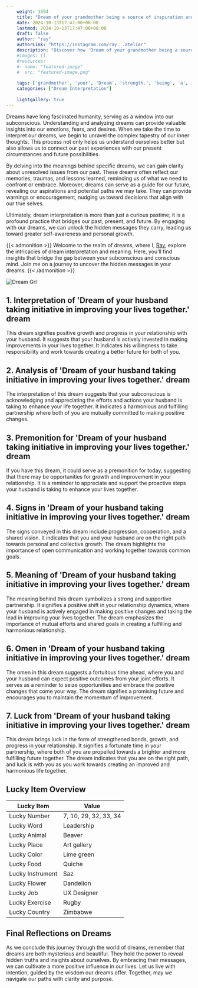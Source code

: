 ```yaml
---
    weight: 1594
    title: "Dream of your grandmother being a source of inspiration and strength."  # Assuming 'title' column exists
    date: 2024-10-13T17:47:00+08:00
    lastmod: 2024-10-13T17:47:00+08:00
    draft: false
    author: "ray"
    authorLink: "https://instagram.com/ray._.atelier"
    description: "Discover how 'Dream of your grandmother being a source of inspiration and strength.' can interpret your future and uncover its significant meanings in your life."
    #images: []
    #resources:
    #- name: "featured-image"
    #  src: "featured-image.png"
    
    tags: ['grandmother', 'your', 'Dream', 'strength.', 'being', 'a', 'inspiration', 'and', 'of', 'source']
    categories: ["Dream Interpretation"]
    
    lightgallery: true
---
```

    
Dreams have long fascinated humanity, serving as a window into our subconscious. Understanding and analyzing dreams can provide valuable insights into our emotions, fears, and desires. When we take the time to interpret our dreams, we begin to unravel the complex tapestry of our inner thoughts. This process not only helps us understand ourselves better but also allows us to connect our past experiences with our present circumstances and future possibilities.

By delving into the meanings behind specific dreams, we can gain clarity about unresolved issues from our past. These dreams often reflect our memories, traumas, and lessons learned, reminding us of what we need to confront or embrace. Moreover, dreams can serve as a guide for our future, revealing our aspirations and potential paths we may take. They can provide warnings or encouragement, nudging us toward decisions that align with our true selves.

Ultimately, dream interpretation is more than just a curious pastime; it is a profound practice that bridges our past, present, and future. By engaging with our dreams, we can unlock the hidden messages they carry, leading us toward greater self-awareness and personal growth.

{{< admonition >}}
Welcome to the realm of dreams, where I, [Ray](https://instagram.com/ray._.atelier), explore the intricacies of dream interpretation and meaning. Here, you’ll find insights that bridge the gap between your subconscious and conscious mind. Join me on a journey to uncover the hidden messages in your dreams.
{{< /admonition >}}

![Dream Grl](https://cdn.pixabay.com/photo/2017/11/02/03/35/gothic-2910057_1280.jpg "Dream Grl")

## 1. Interpretation of 'Dream of your husband taking initiative in improving your lives together.' dream
 This dream signifies positive growth and progress in your relationship with your husband. It suggests that your husband is actively invested in making improvements in your lives together. It indicates his willingness to take responsibility and work towards creating a better future for both of you.

## 2. Analysis of 'Dream of your husband taking initiative in improving your lives together.' dream
 The interpretation of this dream suggests that your subconscious is acknowledging and appreciating the efforts and actions your husband is taking to enhance your life together. It indicates a harmonious and fulfilling partnership where both of you are mutually committed to making positive changes.

## 3. Premonition for 'Dream of your husband taking initiative in improving your lives together.' dream
 If you have this dream, it could serve as a premonition for today, suggesting that there may be opportunities for growth and improvement in your relationship. It is a reminder to appreciate and support the proactive steps your husband is taking to enhance your lives together.

## 4. Signs in 'Dream of your husband taking initiative in improving your lives together.' dream
 The signs conveyed in this dream include progression, cooperation, and a shared vision. It indicates that you and your husband are on the right path towards personal and collective growth. The dream highlights the importance of open communication and working together towards common goals.

## 5. Meaning of 'Dream of your husband taking initiative in improving your lives together.' dream
 The meaning behind this dream symbolizes a strong and supportive partnership. It signifies a positive shift in your relationship dynamics, where your husband is actively engaged in making positive changes and taking the lead in improving your lives together. The dream emphasizes the importance of mutual efforts and shared goals in creating a fulfilling and harmonious relationship.

## 6. Omen in 'Dream of your husband taking initiative in improving your lives together.' dream
 The omen in this dream suggests a fortuitous time ahead, where you and your husband can expect positive outcomes from your joint efforts. It serves as a reminder to seize opportunities and embrace the positive changes that come your way. The dream signifies a promising future and encourages you to maintain the momentum of improvement.

## 7. Luck from 'Dream of your husband taking initiative in improving your lives together.' dream
 This dream brings luck in the form of strengthened bonds, growth, and progress in your relationship. It signifies a fortunate time in your partnership, where both of you are propelled towards a brighter and more fulfilling future together. The dream indicates that you are on the right path, and luck is with you as you work towards creating an improved and harmonious life together.

## Lucky Item Overview
| Lucky Item          | Value              |
|---------------|--------------------|
| Lucky Number        | 7, 10, 29, 32, 33, 34  |
| Lucky Word          | Leadership |
| Lucky Animal        | Beaver |
| Lucky Place         | Art gallery     |
| Lucky Color         | Lime green     |
| Lucky Food          | Quiche      |
| Lucky Instrument    | Saz |
| Lucky Flower        | Dandelion    |
| Lucky Job           | UX Designer       |
| Lucky Exercise      | Rugby  |
| Lucky Country       | Zimbabwe    |


##  Final Reflections on Dreams

As we conclude this journey through the world of dreams, remember that dreams are both mysterious and beautiful. They hold the power to reveal hidden truths and insights about ourselves. By embracing their messages, we can cultivate a more positive influence in our lives. Let us live with intention, guided by the wisdom our dreams offer. Together, may we navigate our paths with clarity and purpose.
